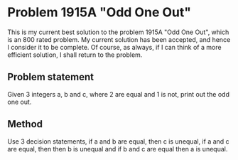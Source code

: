 # Problem 1915A "Odd One Out"
This is my current best solution to the problem 1915A "Odd One Out", which is an 800 rated problem. My current solution has been accepted, and hence I consider it to be complete. Of course, as always, if I can think of a more efficient solution, I shall return to the problem. 

## Problem statement
Given 3 integers a, b and c, where 2 are equal and 1 is not, print out the odd one out.

## Method
Use 3 decision statements, if a and b are equal, then c is unequal, if a and c are equal, then then b is unequal and if b and c are equal then a is unequal.